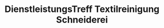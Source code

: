 ---
title: "DienstleistungsTreff Textilreinigung Schneiderei"
url: /neustrelitz/dienstleistungstreff-textilreinigung-schneiderei/
shop: Schneiderei
---